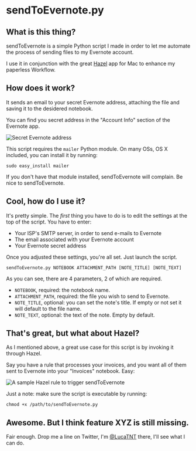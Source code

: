 # sendToEvernote.py

## What is this thing?

sendToEvernote is a simple Python script I made in order to let me automate the process of sending files to my Evernote account.

I use it in conjunction with the great [Hazel](http://www.noodlesoft.com/hazel.php) app for Mac to enhance my paperless Workflow.

## How does it work?

It sends an email to your secret Evernote address, attaching the file and saving it to the desidered notebook.

You can find you secret address in the "Account Info" section of the Evernote app.

![Secret Evernote address](http://cl.ly/a5tO/Screen%20Shot%202015-03-06%20at%2013.15.06.png)

This script requires the `mailer` Python module. On many OSs, OS X included, you can install it by running:

    sudo easy_install mailer

If you don't have that module installed, sendToEvernote will complain. Be nice to sendToEvernote.

## Cool, how do I use it?

It's pretty simple. The *first* thing you have to do is to edit the settings at the top of the script. You have to enter:

 * Your ISP's SMTP server, in order to send e-mails to Evernote
 * The email associated with your Evernote account
 * Your Evernote secret address

Once you adjusted these settings, you're all set. Just launch the script.

    sendToEvernote.py NOTEBOOK ATTACHMENT_PATH [NOTE_TITLE] [NOTE_TEXT]

As you can see, there are 4 parameters, 2 of which are required.

 * `NOTEBOOK`, required: the notebook name.
 * `ATTACHMENT_PATH`, required: the file you wish to send to Evernote.
 * `NOTE_TITLE`, optional: you can set the note's title. If empty or not set it will default to the file name.
 * `NOTE_TEXT`, optional: the text of the note. Empty by default.

## That's great, but what about Hazel?

As I mentioned above, a great use case for this script is by invoking it through Hazel.

Say you have a rule that processes your invoices, and you want all of them sent to Evernote into your "Invoices" notebook. Easy:

![A sample Hazel rule to trigger sendToEvernote](http://cl.ly/a5a0/Screen%20Shot%202015-03-06%20at%2013.43.32.png)

Just a note: make sure the script is executable by running:

    chmod +x /path/to/sendToEvernote.py

## Awesome. But I think feature XYZ is still missing.

Fair enough. Drop me a line on Twitter, I'm [@LucaTNT](https://twitter.com/LucaTNT) there, I'll see what I can do.
